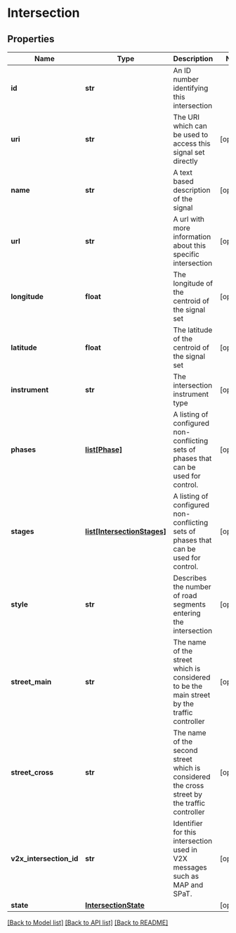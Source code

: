 # Intersection

## Properties
Name | Type | Description | Notes
------------ | ------------- | ------------- | -------------
**id** | **str** | An ID number identifying this intersection | 
**uri** | **str** | The URI which can be used to access this signal set directly | [optional] 
**name** | **str** | A text based description of the signal | [optional] 
**url** | **str** | A url with more information about this specific intersection | [optional] 
**longitude** | **float** | The longitude of the centroid of the signal set | [optional] 
**latitude** | **float** | The latitude of the centroid of the signal set | [optional] 
**instrument** | **str** | The intersection instrument type | [optional] 
**phases** | [**list[Phase]**](Phase.md) | A listing of configured non-conflicting sets of phases that can be used for control. | [optional] 
**stages** | [**list[IntersectionStages]**](IntersectionStages.md) | A listing of configured non-conflicting sets of phases that can be used for control. | [optional] 
**style** | **str** | Describes the number of road segments entering the intersection | [optional] 
**street_main** | **str** | The name of the street which is considered to be the main street by the traffic controller | [optional] 
**street_cross** | **str** | The name of the second street which is considered the cross street by the traffic controller | [optional] 
**v2x_intersection_id** | **str** | Identifier for this intersection used in V2X messages such as MAP and SPaT. | [optional] 
**state** | [**IntersectionState**](IntersectionState.md) |  | [optional] 

[[Back to Model list]](../README.md#documentation-for-models) [[Back to API list]](../README.md#documentation-for-api-endpoints) [[Back to README]](../README.md)

